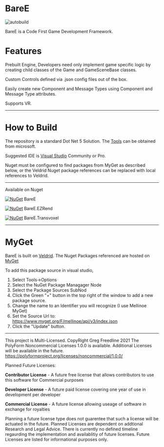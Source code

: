 ﻿# BareE
 
![autobuild](https://github.com/Eightvo/BareE/actions/workflows/autobuild.yml/badge.svg)

BareE is a Code First Game Development Framework. 

# Features

Prebuilt Engine, Developers need only implement game specific logic by creating child classes of the Game and GameSceneBase classes.

Custom Controls defined via .json config files out of the box.

Easily create new Component and Message Types using Component and Message Type attributes.



Supports VR.
***
# How to Build

The repository is a standard Dot Net 5 Solution. The [Tools](https://dotnet.microsoft.com/download) can be obtained from microsoft.

Suggested IDE is [Visual Studio](https://visualstudio.microsoft.com/) Community or Pro. 

Nuget must be configured to find packages from MyGet as described below, or the Veldrid Nuget package references can be replaced with local references to 
Veldrid. 

***
Available on Nuget

[![NuGet](https://img.shields.io/nuget/v/Veldrid.svg)](https://www.nuget.org/packages/BareE) BareE

[![NuGet](https://img.shields.io/nuget/v/Veldrid.svg)](https://www.nuget.org/packages/BareE.EZRend) BareE.EZRend

[![NuGet](https://img.shields.io/nuget/v/Veldrid.svg)](https://www.nuget.org/packages/BareE.Transvoxel) BareE.Transvoxel

***
# MyGet

BareE is built on [Veldrid](https://github.com/mellinoe/veldrid). The Nuget Packages referenced are hosted on [MyGet](https://www.myget.org)

To add this package source in visual studio,

1. Select Tools->Options
2. Select the NuGet Package Managager Node
3. Select the Package Sources SubNod
4. Click the Green "+" button in the top right of the window to add a new package source.
5. Change the name to an Identifier you will recognize (I use Mellinoe MyGet)
6. Set the Source Url to: https://www.myget.org/F/mellinoe/api/v3/index.json
7. Click the "Update" button.

***

This project is Multi-Licensed.
CopyRight Greg Freedline 2021
The PolyForm Noncommercial Licenses 1.0.0 is available. 
Additional Licenses will be available in the future.
https://polyformproject.org/licenses/noncommercial/1.0.0/

Planned Future Licenses:

**Contributor License** - A future free license that allows contributors to use this software for Commercial purposes

**Developer License** - A future paid license covering one year of use in development per developer

**Commercial License** - A future license allowing useage of software in exchange for royalties

Planning a future license type does not guarentee that such a license will be actuated in the future. Planned Licenses are dependent on addtional Research and Legal Advice. There is currently no defined timeline regaurding the implementation and availablitiy of future licenses. Future Licenses are listed for informational purposes only.

